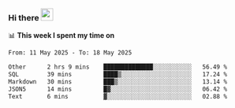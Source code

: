 ### Hi there <a href="https://www.gautamkrishnar.com/"><img src="https://media.giphy.com/media/hvRJCLFzcasrR4ia7z/giphy.gif" width="25px"></a>

📊 **This week I spent my time on**

<!--START_SECTION:waka-->

```txt
From: 11 May 2025 - To: 18 May 2025

Other      2 hrs 9 mins    ██████████████░░░░░░░░░░░   56.49 %
SQL        39 mins         ████▒░░░░░░░░░░░░░░░░░░░░   17.24 %
Markdown   30 mins         ███▒░░░░░░░░░░░░░░░░░░░░░   13.14 %
JSON5      14 mins         █▓░░░░░░░░░░░░░░░░░░░░░░░   06.42 %
Text       6 mins          ▓░░░░░░░░░░░░░░░░░░░░░░░░   02.88 %
```

<!--END_SECTION:waka-->
